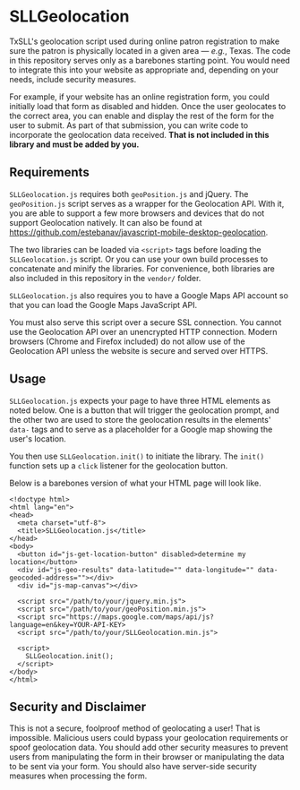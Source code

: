 # SLLGeolocation
TxSLL's geolocation script used during online patron registration to make sure the patron is physically located in a given area &mdash; *e.g.*, Texas. The code in this repository serves only as a barebones starting point. You would need to integrate this into your website as appropriate and, depending on your needs, include security measures.

For example, if your website has an online registration form, you could initially load that form as disabled and hidden. Once the user geolocates to the correct area, you can enable and display the rest of the form for the user to submit. As part of that submission, you can write code to incorporate the geolocation data received. **That is not included in this library and must be added by you.**

## Requirements
`SLLGeolocation.js` requires both `geoPosition.js` and jQuery. The `geoPosition.js` script serves as a wrapper for the Geolocation API. With it, you are able to support a few more browsers and devices that do not support Geolocation natively. It can also be found at https://github.com/estebanav/javascript-mobile-desktop-geolocation.

The two libraries can be loaded via `<script>` tags before loading the `SLLGeolocation.js` script. Or you can use your own build processes to concatenate and minify the libraries. For convenience, both libraries are also included in this repository in the `vendor/` folder.

`SLLGeolocation.js` also requires you to have a Google Maps API account so that you can load the Google Maps JavaScript API.

You must also serve this script over a secure SSL connection. You cannot use the Geolocation API over an unencrypted HTTP connection. Modern browsers (Chrome and Firefox included) do not allow use of the Geolocation API unless the website is secure and served over HTTPS.

## Usage
`SLLGeolocation.js` expects your page to have three HTML elements as noted below. One is a button that will trigger the geolocation prompt, and the other two are used to store the geolocation results in the elements' `data-` tags and to serve as a placeholder for a Google map showing the user's location.

You then use `SLLGeolocation.init()` to initiate the library. The `init()` function sets up a `click` listener for the geolocation button.

Below is a barebones version of what your HTML page will look like.

```
<!doctype html>
<html lang="en">
<head>
  <meta charset="utf-8">
  <title>SLLGeolocation.js</title>
</head>
<body>
  <button id="js-get-location-button" disabled>determine my location</button>
  <div id="js-geo-results" data-latitude="" data-longitude="" data-geocoded-address=""></div>
  <div id="js-map-canvas"></div>
  
  <script src="/path/to/your/jquery.min.js">
  <script src="/path/to/your/geoPosition.min.js">
  <script src="https://maps.google.com/maps/api/js?language=en&key=YOUR-API-KEY>
  <script src="/path/to/your/SLLGeolocation.min.js">
  
  <script>
    SLLGeolocation.init();
  </script>
</body>
</html>
```

## Security and Disclaimer

This is not a secure, foolproof method of geolocating a user! That is impossible. Malicious users could bypass your geolocation requirements or spoof geolocation data. You should add other security measures to prevent users from manipulating the form in their browser or manipulating the data to be sent via your form. You should also have server-side security measures when processing the form.

